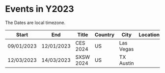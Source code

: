 # Events in Y2023
The Dates are local timezone.

| Start | End | Title | Country | City | Location | Price | URL |
| --- | --- | --- | --- | --- | --- | --- | --- |
| 09/01/2023 | 12/01/2023 | CES 2024 | US | Las Vegas | | | https://www.ces.tech/about-ces.aspx |
| 12/03/2023 | 14/03/2023 | SXSW 2024 | US | TX Austin | | | https://www.sxsw.com/ |